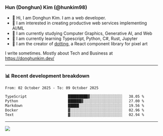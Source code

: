 ### Hun (Donghun) Kim (@hunkim98)

- 👋 Hi, I am Donghun Kim. I am a web developer. 
- 🤔 I am interested in creating productive web services implementing AI/ML
- 🔭 I am currently studying Computer Graphics, Generative AI, and Web 
- 🌱 I am currently learning Typescript, Python, C#, Rust, Jupyter
- 🎨 I am the creator of [dotting](https://github.com/hunkim98/dotting), a React component library for pixel art

I write sometimes. Mostly about Tech and Business at https://donghunkim.dev/

---
### 📊 Recent development breakdown
<!--START_SECTION:waka-->

```txt
From: 02 October 2025 - To: 09 October 2025

TypeScript                   █████████▓░░░░░░░░░░░░░░░   38.05 %
Python                       ██████▓░░░░░░░░░░░░░░░░░░   27.00 %
Markdown                     █████░░░░░░░░░░░░░░░░░░░░   19.56 %
Docker                       ▓░░░░░░░░░░░░░░░░░░░░░░░░   02.96 %
Text                         ▓░░░░░░░░░░░░░░░░░░░░░░░░   02.94 %
```

<!--END_SECTION:waka-->
---

<!-- <div align='center'> -->
  <img align="center" src="https://github-readme-stats.vercel.app/api?username=hunkim98&theme=dark&show_icons=true"/>
<!-- </div> -->
<!--
**hunkim98/hunkim98** is a ✨ _special_ ✨ repository because its `README.md` (this file) appears on your GitHub profile.

Here are some ideas to get you started:

- 🔭 I’m currently working on ...
- 🌱 I’m currently learning ...
- 👯 I’m looking to collaborate on ...
- 🤔 I’m looking for help with ...
- 💬 Ask me about ...
- 📫 How to reach me: ...
- 😄 Pronouns: ...
- ⚡ Fun fact: ...
-->
